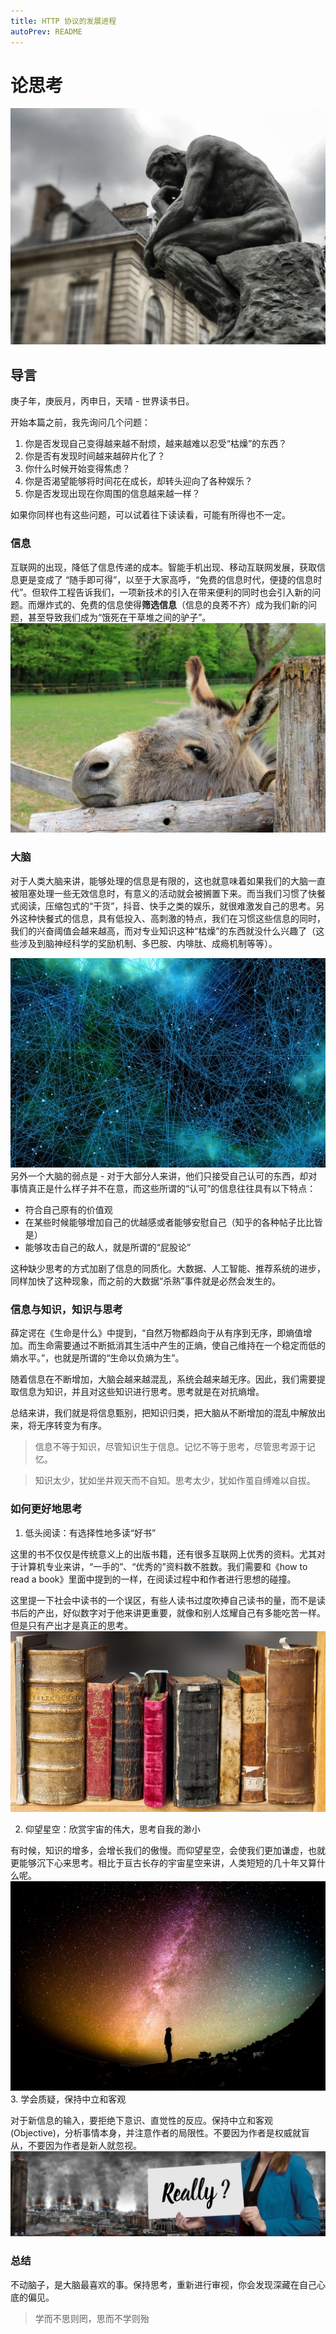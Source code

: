 ```yaml
---
title: HTTP 协议的发展进程
autoPrev: README
---
```


# 论思考
![](./images/1-why-need-independent/the-thinker.jpg)
## 导言
庚子年，庚辰月，丙申日，天晴 - 世界读书日。

开始本篇之前，我先询问几个问题：
1. 你是否发现自己变得越来越不耐烦，越来越难以忍受“枯燥”的东西？
3. 你是否有发现时间越来越碎片化了？
4. 你什么时候开始变得焦虑？
5. 你是否渴望能够将时间花在成长，却转头迎向了各种娱乐？
6. 你是否发现出现在你周围的信息越来越一样？

如果你同样也有这些问题，可以试着往下读读看，可能有所得也不一定。

### 信息
互联网的出现，降低了信息传递的成本。智能手机出现、移动互联网发展，获取信息更是变成了 “随手即可得”，以至于大家高呼，“免费的信息时代，便捷的信息时代”。但软件工程告诉我们，一项新技术的引入在带来便利的同时也会引入新的问题。而爆炸式的、免费的信息使得**筛选信息**（信息的良莠不齐）成为我们新的问题，甚至导致我们成为“饿死在干草堆之间的驴子”。
![](./images/1-why-need-independent/donkey.jpg)
### 大脑
对于人类大脑来讲，能够处理的信息是有限的，这也就意味着如果我们的大脑一直被阻塞处理一些无效信息时，有意义的活动就会被搁置下来。而当我们习惯了快餐式阅读，压缩包式的“干货”，抖音、快手之类的娱乐，就很难激发自己的思考。另外这种快餐式的信息，具有低投入、高刺激的特点，我们在习惯这些信息的同时，我们的兴奋阈值会越来越高，而对专业知识这种“枯燥”的东西就没什么兴趣了（这些涉及到脑神经科学的奖励机制、多巴胺、内啡肽、成瘾机制等等）。

![](./images/1-why-need-independent/brain.jpg)
另外一个大脑的弱点是 - 对于大部分人来讲，他们只接受自己认可的东西，却对事情真正是什么样子并不在意，而这些所谓的“认可”的信息往往具有以下特点：
- 符合自己原有的价值观
- 在某些时候能够增加自己的优越感或者能够安慰自己（知乎的各种帖子比比皆是）
- 能够攻击自己的敌人，就是所谓的“屁股论”

这种缺少思考的方式加剧了信息的同质化。大数据、人工智能、推荐系统的进步，同样加快了这种现象，而之前的大数据“杀熟”事件就是必然会发生的。

### 信息与知识，知识与思考
薛定谔在《生命是什么》中提到，“自然万物都趋向于从有序到无序，即熵值增加。而生命需要通过不断抵消其生活中产生的正熵，使自己维持在一个稳定而低的熵水平。”，也就是所谓的“生命以负熵为生”。

随着信息在不断增加，大脑会越来越混乱，系统会越来越无序。因此，我们需要提取信息为知识，并且对这些知识进行思考。思考就是在对抗熵增。

总结来讲，我们就是将信息甄别，把知识归类，把大脑从不断增加的混乱中解放出来，将无序转变为有序。

> 信息不等于知识，尽管知识生于信息。记忆不等于思考，尽管思考源于记忆。

> 知识太少，犹如坐井观天而不自知。思考太少，犹如作茧自缚难以自拔。

### 如何更好地思考

1. 低头阅读：有选择性地多读“好书”

这里的书不仅仅是传统意义上的出版书籍，还有很多互联网上优秀的资料。尤其对于计算机专业来讲，“一手的”、“优秀的”资料数不胜数。我们需要和《how to read a book》里面中提到的一样，在阅读过程中和作者进行思想的碰撞。

这里提一下社会中读书的一个误区，有些人读书过度吹捧自己读书的量，而不是读书后的产出，好似数字对于他来讲更重要，就像和别人炫耀自己有多能吃苦一样。但是只有产出才是真正的思考。
![](./images/1-why-need-independent/reading.jpg)

2. 仰望星空：欣赏宇宙的伟大，思考自我的渺小

有时候，知识的增多，会增长我们的傲慢。而仰望星空，会使我们更加谦虚，也就更能够沉下心来思考。相比于亘古长存的宇宙星空来讲，人类短短的几十年又算什么呢。
![](./images/1-why-need-independent/universe.jpg)
3. 学会质疑，保持中立和客观

对于新信息的输入，要拒绝下意识、直觉性的反应。保持中立和客观(Objective)，分析事情本身，并注意作者的局限性。不要因为作者是权威就盲从，不要因为作者是新人就忽视。
![](./images/1-why-need-independent/reason.jpg)
### 总结
不动脑子，是大脑最喜欢的事。保持思考，重新进行审视，你会发现深藏在自己心底的偏见。

> 学而不思则罔，思而不学则殆

